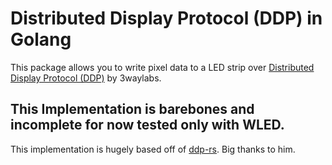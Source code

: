 # Distributed Display Protocol (DDP) in Golang
This package allows you to write pixel data to a LED strip over [Distributed Display Protocol (DDP)](http://www.3waylabs.com/ddp/) by 3waylabs.

## This Implementation is barebones and incomplete for now tested only with WLED.

This implementation is hugely based off of [ddp-rs](https://github.com/coral/ddp-rs). Big thanks to him.
